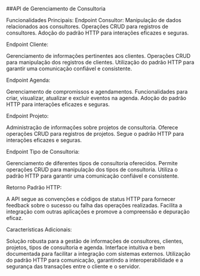 ##API de Gerenciamento de Consultoria

Funcionalidades Principais:
Endpoint Consultor:
Manipulação de dados relacionados aos consultores.
Operações CRUD para registros de consultores.
Adoção do padrão HTTP para interações eficazes e seguras.

Endpoint Cliente:

Gerenciamento de informações pertinentes aos clientes.
Operações CRUD para manipulação dos registros de clientes.
Utilização do padrão HTTP para garantir uma comunicação confiável e consistente.

Endpoint Agenda:

Gerenciamento de compromissos e agendamentos.
Funcionalidades para criar, visualizar, atualizar e excluir eventos na agenda.
Adoção do padrão HTTP para interações eficazes e seguras.

Endpoint Projeto:

Administração de informações sobre projetos de consultoria.
Oferece operações CRUD para registros de projetos.
Segue o padrão HTTP para interações eficazes e seguras.

Endpoint Tipo de Consultoria:

Gerenciamento de diferentes tipos de consultoria oferecidos.
Permite operações CRUD para manipulação dos tipos de consultoria.
Utiliza o padrão HTTP para garantir uma comunicação confiável e consistente.

Retorno Padrão HTTP:

A API segue as convenções e códigos de status HTTP para fornecer feedback sobre o sucesso ou falha das operações realizadas.
Facilita a integração com outras aplicações e promove a compreensão e depuração eficaz.

Características Adicionais:

Solução robusta para a gestão de informações de consultores, clientes, projetos, tipos de consultoria e agenda.
Interface intuitiva e bem documentada para facilitar a integração com sistemas externos.
Utilização do padrão HTTP para comunicação, garantindo a interoperabilidade e a segurança das transações entre o cliente e o servidor.
